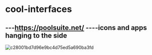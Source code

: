 # cool-interfaces
---https://poolsuite.net/
----icons and apps hanging to the side
---
![c28001bd7d96e9bc4d75ed5a690ba3fd](https://github.com/anonq115/cool-interfaces/assets/32353565/f1c5ed7e-4eb6-4ca2-8fca-0eb635816372)
